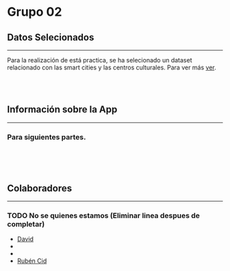
# Grupo 02
## Datos Selecionados
---
Para la realización de está practica, se ha selecionado un dataset relacionado con las 
smart cities y las centros culturales. Para ver más [ver](https://htmlpreview.github.io/?https://github.com/RubenCid35/Curso2021-2022-DataScience/master/HandsOn/Group02/requirementes/datasetRequirements.html).

<br><br>

## Información sobre la App
---
### Para siguientes partes.
<br><br><br>

## Colaboradores
---
### TODO No se quienes estamos (Eliminar linea despues de completar)

- [David](https://github.com/davidlm28)
- []()
- []()
- [Rubén Cid](https://github.com/RubenCid35)


